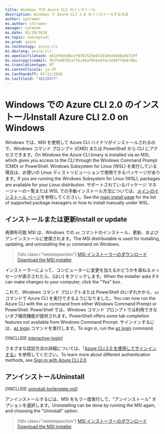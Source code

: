 ```yaml
---
title: Windows での Azure CLI のインストール
description: Windows で Azure CLI 2.0 をインストールする方法
author: sptramer
ms.author: sttramer
manager: carmonm
ms.date: 01/29/2018
ms.topic: conceptual
ms.prod: azure
ms.technology: azure-cli
ms.devlang: azure-cli
ms.openlocfilehash: e614f0d108cef0702525e033d166e0498a94729f
ms.sourcegitcommit: fb3fed8701aff6c46af856e8fdc3e56ff9a678bc
ms.translationtype: HT
ms.contentlocale: ja-JP
ms.lasthandoff: 07/11/2018
ms.locfileid: "38228977"
---
```

# <a name="install-azure-cli-20-on-windows"></a><span data-ttu-id="f147c-103">Windows での Azure CLI 2.0 のインストール</span><span class="sxs-lookup"><span data-stu-id="f147c-103">Install Azure CLI 2.0 on Windows</span></span>

<span data-ttu-id="f147c-104">Windows では、MSI を使用して Azure CLI バイナリがインストールされるので、Windows コマンド プロンプト (CMD) または PowerShell から CLI にアクセスできます。</span><span class="sxs-lookup"><span data-stu-id="f147c-104">On Windows the Azure CLI binary is installed via an MSI, which gives you access to the CLI through the Windows Command Prompt (CMD) or PowerShell.</span></span>
<span data-ttu-id="f147c-105">Windows Subsystem for Linux (WSL) を実行している場合は、お使いの Linux ディストリビューションで使用できるパッケージがあります。</span><span class="sxs-lookup"><span data-stu-id="f147c-105">If you are running the Windows Subsystem for Linux (WSL), packages are available for your Linux distribution.</span></span> <span data-ttu-id="f147c-106">サポートされているパッケージ マネージャーの一覧または WSL での手動インストール方法については、[メインのインストール ページ](install-azure-cli.md)を参照してください。</span><span class="sxs-lookup"><span data-stu-id="f147c-106">See the [main install page](install-azure-cli.md) for the list of supported package managers or how to install manually under WSL.</span></span>

## <a name="install-or-update"></a><span data-ttu-id="f147c-107">インストールまたは更新</span><span class="sxs-lookup"><span data-stu-id="f147c-107">Install or update</span></span>

<span data-ttu-id="f147c-108">再頒布可能 MSI は、Windows での `az` コマンドのインストール、更新、およびアンインストールに使用されます。</span><span class="sxs-lookup"><span data-stu-id="f147c-108">The MSI distributable is used for installing, updating, and uninstalling the `az` command on Windows.</span></span>

> [!div class="nextstepaction"]
> [<span data-ttu-id="f147c-109">MSI インストーラーのダウンロード</span><span class="sxs-lookup"><span data-stu-id="f147c-109">Download the MSI installer</span></span>](https://aka.ms/installazurecliwindows)

<span data-ttu-id="f147c-110">インストーラーによって、コンピューターに変更を加えるかどうかを尋ねるメッセージが表示されたら、[はい] をクリックします。</span><span class="sxs-lookup"><span data-stu-id="f147c-110">When the installer asks if it can make changes to your computer, click the "Yes" box.</span></span>

<span data-ttu-id="f147c-111">これで、Windows コマンド プロンプトまたは PowerShell のいずれかから、`az` コマンドで Azure CLI を実行できるようになりました。</span><span class="sxs-lookup"><span data-stu-id="f147c-111">You can now run the Azure CLI with the `az` command from either Windows Command Prompt or PowerShell.</span></span> <span data-ttu-id="f147c-112">PowerShell では、Windows コマンド プロンプトでは利用できないタブ補完機能が提供されます。</span><span class="sxs-lookup"><span data-stu-id="f147c-112">PowerShell offers some tab completion features not available from Windows Command Prompt.</span></span> <span data-ttu-id="f147c-113">サインインするには、[az login](/cli/azure/reference-index#az-login) コマンドを実行します。</span><span class="sxs-lookup"><span data-stu-id="f147c-113">To sign in, run the [az login](/cli/azure/reference-index#az-login) command.</span></span>

[!INCLUDE [interactive-login](includes/interactive-login.md)]

<span data-ttu-id="f147c-114">さまざまな認証方法の詳細については、「[Azure CLI 2.0 を使用してサインインする](authenticate-azure-cli.md)」を参照してください。</span><span class="sxs-lookup"><span data-stu-id="f147c-114">To learn more about different authentication methods, see [Sign in with Azure CLI 2.0](authenticate-azure-cli.md).</span></span>

## <a name="uninstall"></a><span data-ttu-id="f147c-115">アンインストール</span><span class="sxs-lookup"><span data-stu-id="f147c-115">Uninstall</span></span>

[!INCLUDE [uninstall-boilerplate.md](includes/uninstall-boilerplate.md)]

<span data-ttu-id="f147c-116">アンインストールするには、MSI をもう一度実行して、"アンインストール" オプションを選択します。</span><span class="sxs-lookup"><span data-stu-id="f147c-116">Uninstalling can be done by running the MSI again, and choosing the "Uninstall" option.</span></span>

> [!div class="nextstepaction"]
> [<span data-ttu-id="f147c-117">MSI インストーラーのダウンロード</span><span class="sxs-lookup"><span data-stu-id="f147c-117">Download the MSI installer</span></span>](https://aka.ms/installazurecliwindows)
